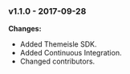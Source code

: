 
 ### v1.1.0 - 2017-09-28 
 **Changes:** 
 * Added Themeisle SDK.
* Added Continuous Integration.
* Changed contributors.
 
